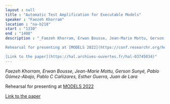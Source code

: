 ```yaml
---
layout : null
title : "Automatic Test Amplification for Executable Models"
speaker : "Faezeh Khorram"
location : "na-b218"
start : "1330"
end : "1400"
description : "_Faezeh Khorram, Erwan Bousse, Jean-Marie Mottu, Gerson Sunyé, Pablo Gómez-Abajo, Pablo C Cañizares, Esther Guerra, Juan de Lara_

Rehearsal for presenting at [MODELS 2022](https://conf.researchr.org/home/models-2022)

[Link to the paper](https://hal.archives-ouvertes.fr/hal-03745034)"
---
```

_Faezeh Khorram, Erwan Bousse, Jean-Marie Mottu, Gerson Sunyé, Pablo Gómez-Abajo, Pablo C Cañizares, Esther Guerra, Juan de Lara_

Rehearsal for presenting at [MODELS 2022](https://conf.researchr.org/home/models-2022)

[Link to the paper](https://hal.archives-ouvertes.fr/hal-03745034)